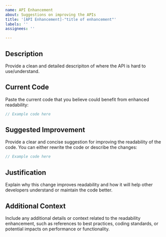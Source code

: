 ```yaml
---
name: API Enhancement
about: Suggestions on improving the APIs
title: '[API Enhancement]-"title of enhancement"'
labels: ''
assignees: ''

---
```


## Description
Provide a clean and detailed descripiton of where the API is hard to use/understand.

## Current Code
Paste the current code that you believe could benefit from enhanced readability:
```java
// Example code here
```
## Suggested Improvement
Provide a clear and concise suggestion for improving the readability of the code. You can either rewrite the code or describe the changes:
```java
// Example code here
```

## Justification
Explain why this change improves readability and how it will help other developers understand or maintain the code better.

## Additional Context
Include any additional details or context related to the readability enhancement, such as references to best practices, coding standards, or potential impacts on performance or functionality.
